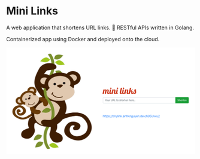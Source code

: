 # Mini Links
A web application that shortens URL links. 🙉 RESTful APIs written in Golang.

Containerized app using Docker and deployed onto the cloud.

![Alt text](assets/tinylink.png?raw=true "Title")
